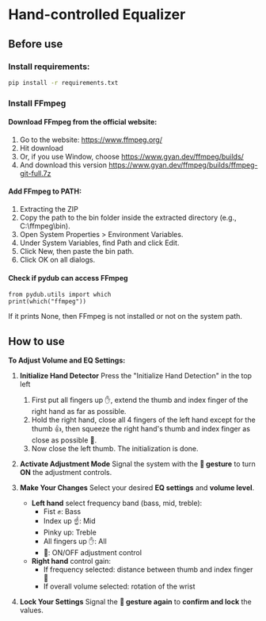 # Hand-controlled Equalizer
## Before use
### Install requirements:
```bat
pip install -r requirements.txt
```
### Install FFmpeg
#### Download FFmpeg from the official website: 
1. Go to the website: https://www.ffmpeg.org/
2. Hit download
3. Or, if you use Window, choose https://www.gyan.dev/ffmpeg/builds/
4. And download this version https://www.gyan.dev/ffmpeg/builds/ffmpeg-git-full.7z
#### Add FFmpeg to PATH:
1. Extracting the ZIP
2. Copy the path to the bin folder inside the extracted directory (e.g., C:\ffmpeg\bin).
3. Open System Properties > Environment Variables.
4. Under System Variables, find Path and click Edit.
5. Click New, then paste the bin path.
6. Click OK on all dialogs.
#### Check if pydub can access FFmpeg
``` 
from pydub.utils import which
print(which("ffmpeg"))
```
If it prints None, then FFmpeg is not installed or not on the system path.

## How to use

**To Adjust Volume and EQ Settings:**
1. **Initialize Hand Detector**
   Press the "Initialize Hand Detection" in the top left
      1. First put all fingers up ✋, extend the thumb and index finger of the right hand as far as possible.
      2. Hold the right hand, close all 4 fingers of the left hand except for the thumb 👍, then squeeze the right hand's thumb and index finger as close as possible 🤏.
      3. Now close the left thumb. The initialization is done. 

2. **Activate Adjustment Mode**
   Signal the system with the **🤟 gesture** to turn **ON** the adjustment controls.

3. **Make Your Changes**
   Select your desired **EQ settings** and **volume level**.
    - **Left hand** select frequency band (bass, mid, treble):
      - Fist ✊: Bass
      - Index up ☝: Mid
      - Pinky up: Treble
      - All fingers up ✋: All
      - 🤟: ON/OFF adjustment control
    - **Right hand** control gain:
      - If frequency selected: distance between thumb and index finger 🤏
      - If overall volume selected: rotation of the wrist

4. **Lock Your Settings**
   Signal the **🤟 gesture again** to **confirm and lock** the values.


